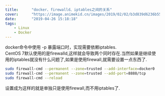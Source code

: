 ```yaml
---
title:      "docker、firewalld、iptables之间的关系"
cover:      "https://image.animekid.cn/images/2019/02/02/b3d839d6236b55cd884d72717830ef6e.md.png"
date:       "2019-04-26 15:18:18"
tags:
    - Linux
    - Docker
---
```


docker命令中使用 -p 暴露端口时，实现需要依赖iptables.   
CentOS 7默认使用的是firewalld,这样就会导致两个同时存在.当然如果是继续使用的iptables就没有什么问题了,如果是使用firewall,就需要设置一点东西了.

```bash
sudo firewall-cmd --permanent --zone=trusted --add-interface=docker0
sudo firewall-cmd --permanent --zone=trusted --add-port=8888/tcp
sudo firewall-cmd --reload
```

设置成为这样的就是单独只是使用firewall,而不用iptables了.